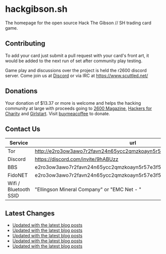 # hackgibson.sh
The homepage for the open source Hack The Gibson // SH trading card game.


## Contributing

To add your card just submit a pull request with your card's front art, it would be added to the next run of set after community play testing.

Game play and discussions over the project is held the r2600 discord server. Come join us at [Discord](https://discord.com/invite/9hABUzz) or via IRC at https://www.scuttled.net/


## Donations

Your donation of $13.37 or more is welcome and helps the hacking community at large with proceeds going to [2600 Magazine](https://2600.com/), [Hackers for Charity](https://hackersforcharity.org) and [Girlstart](https://girlstart.org).  Visit [buymeacoffee](https://www.buymeacoffee.com/hackgibson.sh) to donate.


## Contact Us

Service | url
-|-
Tor | http://e2ro3ow3awo7r2favn24n65ycc2qmzkoayn5r57e3f56nvjwdcgg32ad.onion
Discord | https://discord.com/invite/9hABUzz
BBS | e2ro3ow3awo7r2favn24n65ycc2qmzkoayn5r57e3f56nvjwdcgg32ad.onion:23
FidoNET | e2ro3ow3awo7r2favn24n65ycc2qmzkoayn5r57e3f56nvjwdcgg32ad.onion:24554
Wifi / Bluetooth SSID | "Ellingson Mineral Company" or "EMC Net - <fidonet address>"

## Latest Changes
<!-- BLOG-POST-LIST:START -->
- [Updated with the latest blog posts](https://github.com/DFW2600/hackgibson.sh/commit/449462e17c0195fd6261773a7e6a46a1b6cb49c4)
- [Updated with the latest blog posts](https://github.com/DFW2600/hackgibson.sh/commit/94367084696ddc4de35c332cfe506edf30c339f7)
- [Updated with the latest blog posts](https://github.com/DFW2600/hackgibson.sh/commit/86516511da1334e5deacfa81c4978e15ef960ec3)
- [Updated with the latest blog posts](https://github.com/DFW2600/hackgibson.sh/commit/f567112871c84b6cb90dbd6c8b1d0fe9f54931d4)
- [Updated with the latest blog posts](https://github.com/DFW2600/hackgibson.sh/commit/aeaadb9f703e5dd0de481a833b0dcb1d5136be45)
<!-- BLOG-POST-LIST:END -->
